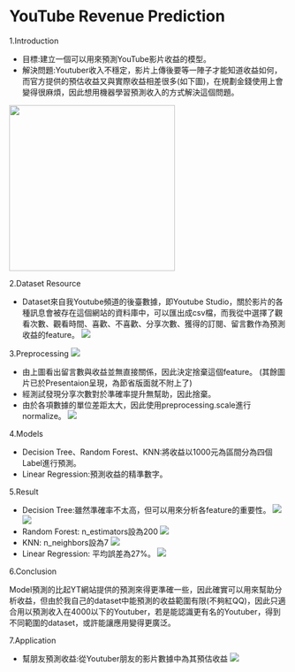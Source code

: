 # **YouTube Revenue Prediction**

1.Introduction
* 目標:建立一個可以用來預測YouTube影片收益的模型。
* 解決問題:Youtuber收入不穩定，影片上傳後要等一陣子才能知道收益如何，而官方提供的預估收益又與實際收益相差很多(如下圖)，在規劃金錢使用上會變得很麻煩，因此想用機器學習預測收入的方式解決這個問題。
<img src="https://i.imgur.com/h3VqGKK.jpg" width="300px">



2.Dataset Resource
* Dataset來自我Youtube頻道的後臺數據，即Youtube Studio，關於影片的各種訊息會被存在這個網站的資料庫中，可以匯出成csv檔，而我從中選擇了觀看次數、觀看時間、喜歡、不喜歡、分享次數、獲得的訂閱、留言數作為預測收益的feature。
![](https://i.imgur.com/GjRzrfO.png)


3.Preprocessing 
![](https://i.imgur.com/xa7wWW0.png)
* 由上圖看出留言數與收益並無直接關係，因此決定捨棄這個feature。
(其餘圖片已於Presentaion呈現，為節省版面就不附上了)
* 經測試發現分享次數對於準確率提升無幫助，因此捨棄。
* 由於各項數據的單位差距太大，因此使用preprocessing.scale進行normalize。
![](https://i.imgur.com/3HaS19l.png)

4.Models
* Decision Tree、Random Forest、KNN:將收益以1000元為區間分為四個Label進行預測。
* Linear Regression:預測收益的精準數字。

5.Result
* Decision Tree:雖然準確率不太高，但可以用來分析各feature的重要性。
![](https://i.imgur.com/FtXN8bJ.png)
![](https://i.imgur.com/yRYGIrR.png)
* Random Forest: n_estimators設為200
![](https://i.imgur.com/P1IrN8q.png)
* KNN: n_neighbors設為7
![](https://i.imgur.com/LDNrjg0.png)
* Linear Regression: 平均誤差為27%。
![](https://i.imgur.com/VYuROok.png)







6.Conclusion


Model預測的比起YT網站提供的預測來得更準確一些，因此確實可以用來幫助分析收益，但由於我自己的dataset中能預測的收益範圍有限(不夠紅QQ)，因此只適合用以預測收入在4000以下的Youtuber，若是能認識更有名的Youtuber，得到不同範圍的dataset，或許能讓應用變得更廣泛。

7.Application
* 幫朋友預測收益:從Youtuber朋友的影片數據中為其預估收益
![](https://i.imgur.com/dEgT5Ir.png)











